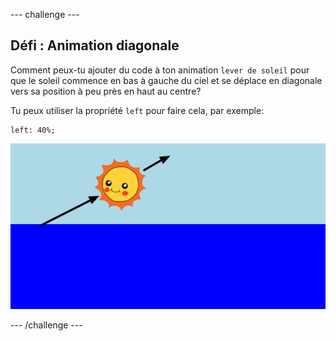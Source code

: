 \--- challenge \---

## Défi : Animation diagonale

Comment peux-tu ajouter du code à ton animation `lever de soleil` pour que le soleil commence en bas à gauche du ciel et se déplace en diagonale vers sa position à peu près en haut au centre?

Tu peux utiliser la propriété `left` pour faire cela, par exemple:

    left: 40%;
    

![capture d'écran](images/sunrise-left.png)

\--- /challenge \---